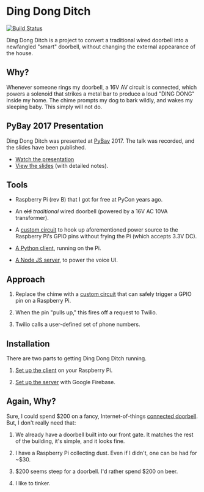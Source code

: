 Ding Dong Ditch
===============

[![Build Status](https://travis-ci.org/heston/ding-dong-ditch.svg?branch=master)](https://travis-ci.org/heston/ding-dong-ditch)

Ding Dong Ditch is a project to convert a traditional wired doorbell into a newfangled
"smart" doorbell, without changing the external appearance of the house.

Why?
----

Whenever someone rings my doorbell, a 16V AV circuit is connected, which powers a
solenoid that strikes a metal bar to produce a loud "DING DONG" inside my home. The chime prompts my dog to bark wildly, and wakes my sleeping baby. This simply will not do.

PyBay 2017 Presentation
-----------------------

Ding Dong Ditch was presented at [PyBay](http://pybay.com/) 2017. The talk was recorded,
and the slides have been published.

* [Watch the presentation](https://www.youtube.com/watch?v=TS-OiE1i7TY)
* [View the slides](https://docs.google.com/presentation/d/1-QNlVuURwTLELYE67V2P2lFVKB9IGrhZ5yJT21l4mTI/edit?usp=sharing) (with detailed notes).


Tools
-----

* Raspberry Pi (rev B) that I got for free at PyCon years ago.

* An ~~old~~ *traditional* wired doorbell (powered by a 16V AC 10VA transformer).

* A [custom circuit](schematic) to hook up aforementioned power source to the Raspberry
  Pi's GPIO pins without frying the Pi (which accepts 3.3V DC).

* [A Python client](dingdongditch), running on the Pi.

* [A Node JS server](server), to power the voice UI.

Approach
--------

1. Replace the chime with a [custom circuit](schematic) that can safely trigger a GPIO 
pin on a Raspberry Pi.

2. When the pin "pulls up," this fires off a request to Twilio.

3. Twilio calls a user-defined set of phone numbers.

Installation
------------

There are two parts to getting Ding Dong Ditch running.

1. [Set up the client](dingdongditch/README.md) on your Raspberry Pi.

2. [Set up the server](server/README.md) with Google Firebase.

Again, Why?
-----------

Sure, I could spend $200 on a fancy, Internet-of-things
[connected doorbell](https://ring.com/). But, I don't really need that:

1. We already have a doorbell built into our front gate. It matches the rest of the
  building, it's simple, and it looks fine.

2. I have a Raspberry Pi collecting dust. Even if I didn't, one can be had for ~$30.

3. $200 seems steep for a doorbell. I'd rather spend $200 on beer.

4. I like to tinker.

